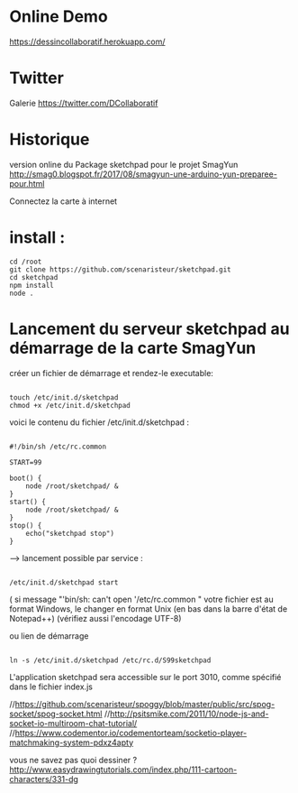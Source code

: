 # Online Demo
https://dessincollaboratif.herokuapp.com/

# Twitter
Galerie https://twitter.com/DCollaboratif


# Historique
version online du Package sketchpad pour le projet SmagYun http://smag0.blogspot.fr/2017/08/smagyun-une-arduino-yun-preparee-pour.html

Connectez la carte à internet

# install :

```
cd /root
git clone https://github.com/scenaristeur/sketchpad.git
cd sketchpad
npm install
node .

```

# Lancement du serveur sketchpad au démarrage de la carte SmagYun

créer un fichier de démarrage et rendez-le executable:
```

touch /etc/init.d/sketchpad
chmod +x /etc/init.d/sketchpad

```

voici le contenu du fichier /etc/init.d/sketchpad :

```

#!/bin/sh /etc/rc.common

START=99

boot() {
	node /root/sketchpad/ &
}
start() {
	node /root/sketchpad/ &
}
stop() {
	echo("sketchpad stop")
}

 ```


--> lancement possible par service :

```

/etc/init.d/sketchpad start

```
( si message "'bin/sh: can't open '/etc/rc.common " votre fichier est au format Windows, le changer en format Unix (en bas dans la barre d'état de Notepad++)
(vérifiez aussi l'encodage UTF-8)


ou lien de démarrage

```

ln -s /etc/init.d/sketchpad /etc/rc.d/S99sketchpad
```

L'application sketchpad sera accessible sur le port 3010, comme spécifié dans le fichier index.js

<!--https://mobiforge.com/design-development/html5-mobile-web-canvas-->
//https://github.com/scenaristeur/spoggy/blob/master/public/src/spog-socket/spog-socket.html
//http://psitsmike.com/2011/10/node-js-and-socket-io-multiroom-chat-tutorial/
//https://www.codementor.io/codementorteam/socketio-player-matchmaking-system-pdxz4apty

vous ne savez pas quoi dessiner ? http://www.easydrawingtutorials.com/index.php/111-cartoon-characters/331-dg
